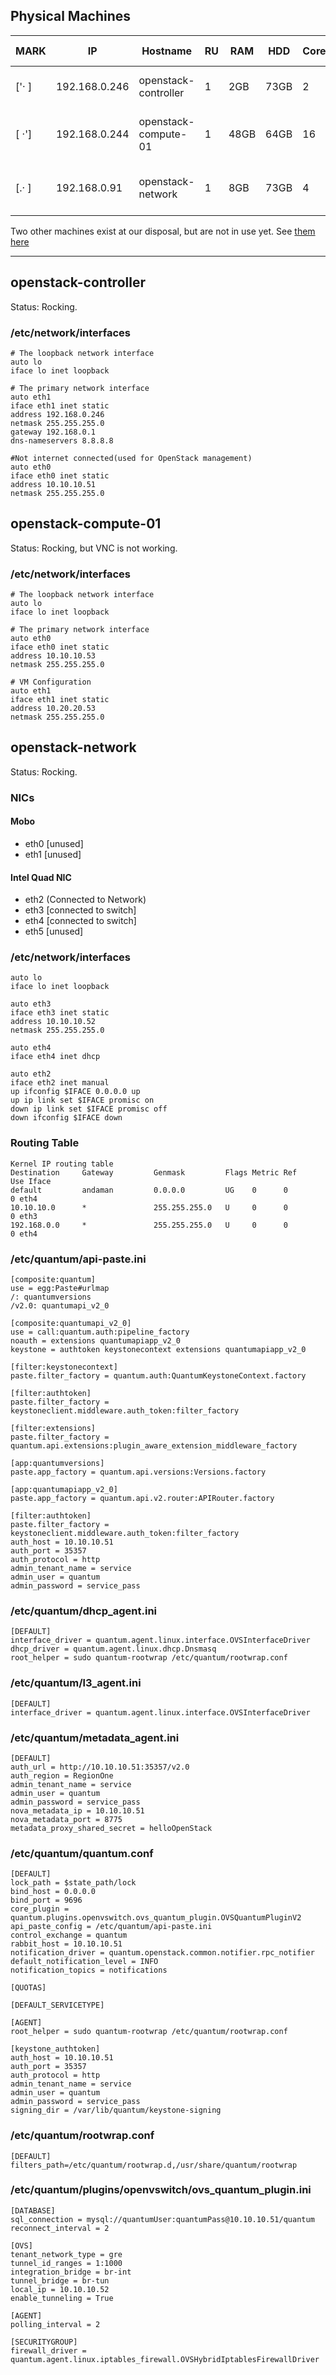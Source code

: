 ## Physical Machines

| MARK  | IP            | Hostname             | RU  | RAM   | HDD   | Cores  | CPU Model              |
| ----- | ------------- | -------------------- | --- | ----- | ----- | ------ | ---------------------- |
| ['· ] | 192.168.0.246 | openstack-controller |  1  | 2GB   | 73GB  | 2      | Xeon 5150 @ 2.66GHz    |
| [ ·'] | 192.168.0.244 | openstack-compute-01 |  1  | 48GB  | 64GB  | 16     | Xeon E5640 @ 2.67GHz   |
| [.· ] | 192.168.0.91  | openstack-network    |  1  | 8GB   | 73GB  | 4      | Xeon E5504 @ 2.00GHz   |

Two other machines exist at our disposal, but are not in use yet. See [them here](Unused-Hardware)

---

## openstack-controller

Status: Rocking.

### /etc/network/interfaces
```
# The loopback network interface
auto lo
iface lo inet loopback

# The primary network interface
auto eth1
iface eth1 inet static
address 192.168.0.246
netmask 255.255.255.0
gateway 192.168.0.1
dns-nameservers 8.8.8.8

#Not internet connected(used for OpenStack management)
auto eth0
iface eth0 inet static
address 10.10.10.51
netmask 255.255.255.0
```

## openstack-compute-01

Status: Rocking, but VNC is not working.

### /etc/network/interfaces
```
# The loopback network interface
auto lo
iface lo inet loopback

# The primary network interface
auto eth0
iface eth0 inet static
address 10.10.10.53
netmask 255.255.255.0

# VM Configuration
auto eth1
iface eth1 inet static
address 10.20.20.53
netmask 255.255.255.0
```

## openstack-network

Status: Rocking.

### NICs
#### Mobo
- eth0 [unused]
- eth1 [unused]

#### Intel Quad NIC
- eth2 (Connected to Network)
- eth3 [connected to switch]
- eth4 [connected to switch]
- eth5 [unused]

### /etc/network/interfaces
```
auto lo
iface lo inet loopback

auto eth3
iface eth3 inet static
address 10.10.10.52
netmask 255.255.255.0

auto eth4
iface eth4 inet dhcp

auto eth2
iface eth2 inet manual
up ifconfig $IFACE 0.0.0.0 up
up ip link set $IFACE promisc on
down ip link set $IFACE promisc off
down ifconfig $IFACE down
```

### Routing Table

```
Kernel IP routing table
Destination     Gateway         Genmask         Flags Metric Ref    Use Iface
default         andaman         0.0.0.0         UG    0      0        0 eth4
10.10.10.0      *               255.255.255.0   U     0      0        0 eth3
192.168.0.0     *               255.255.255.0   U     0      0        0 eth4
```

### /etc/quantum/api-paste.ini

```
[composite:quantum]
use = egg:Paste#urlmap
/: quantumversions
/v2.0: quantumapi_v2_0

[composite:quantumapi_v2_0]
use = call:quantum.auth:pipeline_factory
noauth = extensions quantumapiapp_v2_0
keystone = authtoken keystonecontext extensions quantumapiapp_v2_0

[filter:keystonecontext]
paste.filter_factory = quantum.auth:QuantumKeystoneContext.factory

[filter:authtoken]
paste.filter_factory = keystoneclient.middleware.auth_token:filter_factory

[filter:extensions]
paste.filter_factory = quantum.api.extensions:plugin_aware_extension_middleware_factory

[app:quantumversions]
paste.app_factory = quantum.api.versions:Versions.factory

[app:quantumapiapp_v2_0]
paste.app_factory = quantum.api.v2.router:APIRouter.factory

[filter:authtoken]
paste.filter_factory = keystoneclient.middleware.auth_token:filter_factory
auth_host = 10.10.10.51
auth_port = 35357
auth_protocol = http
admin_tenant_name = service
admin_user = quantum
admin_password = service_pass
```

### /etc/quantum/dhcp_agent.ini

```
[DEFAULT]
interface_driver = quantum.agent.linux.interface.OVSInterfaceDriver
dhcp_driver = quantum.agent.linux.dhcp.Dnsmasq
root_helper = sudo quantum-rootwrap /etc/quantum/rootwrap.conf
```

### /etc/quantum/l3_agent.ini

```
[DEFAULT]
interface_driver = quantum.agent.linux.interface.OVSInterfaceDriver
```

### /etc/quantum/metadata_agent.ini

```
[DEFAULT]
auth_url = http://10.10.10.51:35357/v2.0
auth_region = RegionOne
admin_tenant_name = service
admin_user = quantum
admin_password = service_pass
nova_metadata_ip = 10.10.10.51
nova_metadata_port = 8775
metadata_proxy_shared_secret = helloOpenStack
```

### /etc/quantum/quantum.conf

```
[DEFAULT]
lock_path = $state_path/lock
bind_host = 0.0.0.0
bind_port = 9696
core_plugin = quantum.plugins.openvswitch.ovs_quantum_plugin.OVSQuantumPluginV2
api_paste_config = /etc/quantum/api-paste.ini
control_exchange = quantum
rabbit_host = 10.10.10.51
notification_driver = quantum.openstack.common.notifier.rpc_notifier
default_notification_level = INFO
notification_topics = notifications

[QUOTAS]

[DEFAULT_SERVICETYPE]

[AGENT]
root_helper = sudo quantum-rootwrap /etc/quantum/rootwrap.conf

[keystone_authtoken]
auth_host = 10.10.10.51
auth_port = 35357
auth_protocol = http
admin_tenant_name = service
admin_user = quantum
admin_password = service_pass
signing_dir = /var/lib/quantum/keystone-signing
```

### /etc/quantum/rootwrap.conf

```
[DEFAULT]
filters_path=/etc/quantum/rootwrap.d,/usr/share/quantum/rootwrap
```

### /etc/quantum/plugins/openvswitch/ovs_quantum_plugin.ini

```
[DATABASE]
sql_connection = mysql://quantumUser:quantumPass@10.10.10.51/quantum
reconnect_interval = 2

[OVS]
tenant_network_type = gre
tunnel_id_ranges = 1:1000
integration_bridge = br-int
tunnel_bridge = br-tun
local_ip = 10.10.10.52
enable_tunneling = True

[AGENT]
polling_interval = 2

[SECURITYGROUP]
firewall_driver = quantum.agent.linux.iptables_firewall.OVSHybridIptablesFirewallDriver
```

